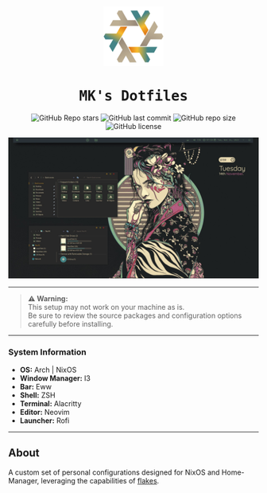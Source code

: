 <div align="center">

  <img alt="Nix-Snowflake" src="assets/nix-snowflake-gruvbox.svg" width="120px"/>

  <h1><samp>MK's Dotfiles</samp></h1>

  ![GitHub Repo stars](https://img.shields.io/github/stars/MKKHLIF/.dotfiles?style=for-the-badge&labelColor=3c3836&color=d65d0e) 
  ![GitHub last commit](https://img.shields.io/github/last-commit/MKKHLIF/.dotfiles?style=for-the-badge&labelColor=3c3836&color=fabd2f) 
  ![GitHub repo size](https://img.shields.io/github/repo-size/MKKHLIF/.dotfiles?style=for-the-badge&labelColor=3c3836&color=458588) 
  ![GitHub license](https://img.shields.io/github/license/MKKHLIF/.dotfiles?style=for-the-badge&labelColor=3c3836&color=689d6a)

  <p align="center">
    <a href="#">
      <img src="assets/ezgif-1-4bc10b931c.jpg" alt="desktop" title="desktop"/>
    </a>
  </p>

  <hr>

</div>

> **⚠️ Warning:**  
> This setup may not work on your machine as is.  
> Be sure to review the source packages and configuration options carefully before installing.

---

### System Information

- **OS:** Arch | NixOS  
- **Window Manager:** I3  
- **Bar:** Eww  
- **Shell:** ZSH  
- **Terminal:** Alacritty  
- **Editor:** Neovim  
- **Launcher:** Rofi  

---

## About

A custom set of personal configurations designed for NixOS and Home-Manager, leveraging the capabilities of [flakes](https://nixos.wiki/wiki/Flakes).

